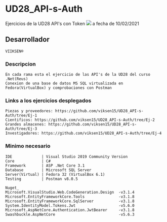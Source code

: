 # UD28_API-s-Auth
Ejercicios de la UD28 API's con Token
![](https://media.ttmind.com/Media/tech/article_22_8-8-201810-19-28AM.jpg)
a fecha de 10/02/2021

## Desarrollador
``
VIIKSEN®
``
### Descripcion
````
En cada rama esta el ejercicio de las API's de la UD28 del curso .Net(Reus)
Conexion de una base de datos MS SQL virtualizada en Fedora(VirtualBox) y comprobaciones con Postman
````
### Links a los ejercicios desplegados
````
Piezas y proveedores: https://github.com/viksen15/UD28_API-s-Auth/tree/Ej-1
Cientificos: https://github.com/viksen15/UD28_API-s-Auth/tree/Ej-2
Grandes almacenes: https://github.com/viksen15/UD28_API-s-Auth/tree/Ej-3
Investigadores: https://github.com/viksen15/UD28_API-s-Auth/tree/Ej-4
````
### Minimo necesario
````
IDE             | Visual Studio 2019 Community Version
Core            | C#
Framework       | ASP .Net Core 3.1
Database        | Microsoft SQL Server
Server(Virtual) | Fedora 32 (VirtualBox 6.1)
Testing         | Postman v8.0.5

Nuget_
Microsoft.VisualStudio.Web.CodeGeneration.Design  -v3.1.4
Microsoft.EntityFrameworkCore.Tools               -v3.1.8
Microsoft.EntityFrameworkCore.SqlServer           -v3.1.8
System.IdentityModel.Tokens.Jwt                   -v5.6.0
Microsoft.AspNetCore.Authentication.JwtBearer     -v3.1.8
Swashbuckle.AspNetCore                            -v5.6.3
